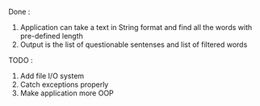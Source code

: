 
Done : 

1. Application can take a text in String format and find all the words with pre-defined length
2. Output is the list of questionable sentenses and list of filtered words

TODO : 

1. Add file I/O system
2. Catch exceptions properly
3. Make application more OOP 
